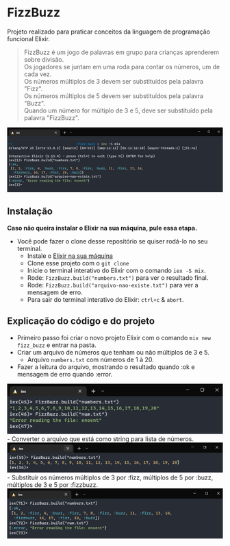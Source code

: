# FizzBuzz

Projeto realizado para praticar conceitos da linguagem de programação funcional Elixir.

> FizzBuzz é um jogo de palavras em grupo para crianças aprenderem sobre divisão.  
> Os jogadores se juntam em uma roda para contar os números, um de cada vez.  
> Os números múltiplos de 3  devem ser substituídos pela palavra "Fizz".  
> Os números múltiplos de 5 devem ser substituídos pela palavra "Buzz".  
> Quando um número for múltiplo de 3 e 5, deve ser substituído pela palavra "FizzBuzz".  

<img src="./assets/img1.png">

## Instalação
**Caso não queira instalar o Elixir na sua máquina, pule essa etapa.**

- Você pode fazer o clone desse repositório se quiser rodá-lo no seu terminal. 
  - Instale o [Elixir na sua máquina](https://elixir-lang.org/install.html)
  - Clone esse projeto com o `git clone` 
  - Inicie o terminal interativo do Elixir com o comando `iex -S mix`.
  - Rode: `FizzBuzz.build("numbers.txt")` para ver o resultado final.
  - Rode: `FizzBuzz.build("arquivo-nao-existe.txt")` para ver a mensagem de erro.
  - Para sair do terminal interativo do Elixir: `ctrl+c` & `abort`.

## Explicação do código e do projeto

- Primeiro passo foi criar o novo projeto Elixir com o comando `mix new fizz_buzz` e entrar na pasta.
- Criar um arquivo de números que tenham ou não múltiplos de 3 e 5.
  - Arquivo `numbers.txt` com números de 1 à 20.
- Fazer a leitura do arquivo, mostrando o resultado quando :ok e mensagem de erro quando :error.
<img src="./assets/img2.png"> 
- Converter o arquivo que está como string para lista de números.
<img src="./assets/img3.png"> 
- Substituir os números múltiplos de 3 por :fizz, múltiplos de 5 por :buzz, múltiplos de 3 e 5 por :fizzbuzz.
<img src="./assets/img4.png">
